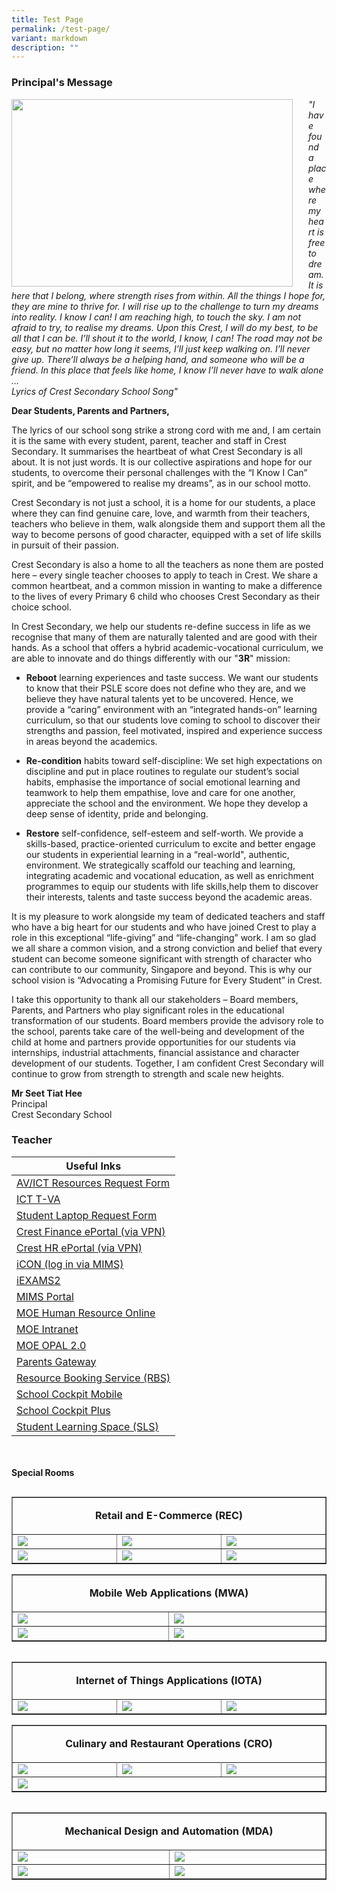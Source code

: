 ```yaml
---
title: Test Page
permalink: /test-page/
variant: markdown
description: ""
---
```

### Principal's Message

<img src="/images/pm1.jpg" style="width:450px;height:300px;margin-right:25px;" align="left"> _"I have found a place where my heart is free to dream. It is here that I belong, where strength rises from within. All the things I hope for, they are mine to thrive for. I will rise up to the challenge to turn my dreams into reality. I know I can! I am reaching high, to touch the sky. I am not afraid to try, to realise my dreams. Upon this Crest, I will do my best, to be all that I can be. I’ll shout it to the world, I know, I can! The road may not be easy, but no matter how long it seems, I’ll just keep walking on. I’ll never give up. There’ll always be a helping hand, and someone who will be a friend. In this place that feels like home, I know I’ll never have to walk alone …  
Lyrics of Crest Secondary School Song"_


**Dear Students, Parents and Partners,**

  

The lyrics of our school song strike a strong cord with me and, I am certain it is the same with every student, parent, teacher and staff in Crest Secondary. It summarises the heartbeat of what Crest Secondary is all about. It is not just words. It is our collective aspirations and hope for our students, to overcome their personal challenges with the “I Know I Can” spirit, and be “empowered to realise my dreams”, as in our school motto.

  

Crest Secondary is not just a school, it is a home for our students, a place where they can find genuine care, love, and warmth from their teachers, teachers who believe in them, walk alongside them and support them all the way to become persons of good character, equipped with a set of life skills in pursuit of their passion.

  

Crest Secondary is also a home to all the teachers as none them are posted here – every single teacher chooses to apply to teach in Crest. We share a common heartbeat, and a common mission in wanting to make a difference to the lives of every Primary 6 child who chooses Crest Secondary as their choice school.

  

In Crest Secondary, we help our students re-define success in life as we recognise that many of them are naturally talented and are good with their hands. As a school that offers a hybrid academic-vocational curriculum, we are able to innovate and do things differently with our "**3R**" mission:

  

*   **Reboot**&nbsp;learning experiences and taste success. We want our students to know that their PSLE score does not define who they are, and we believe they have natural talents yet to be uncovered. Hence, we provide a “caring” environment with an “integrated hands-on” learning curriculum, so that our students love coming to school to discover their strengths and passion, feel motivated, inspired and experience success in areas beyond the academics.

  

*   **Re-condition**&nbsp;habits toward self-discipline: We set high expectations on discipline and put in place routines to regulate our student’s social habits, emphasise the importance of social emotional learning and teamwork to help them empathise, love and care for one another, appreciate the school and the environment. We hope they develop a deep sense of identity, pride and belonging.

  

*   **Restore**&nbsp;self-confidence, self-esteem and self-worth. We provide a skills-based, practice-oriented curriculum to excite and better engage our students in experiential learning in a “real-world", authentic, environment. We strategically scaffold our teaching and learning, integrating academic and vocational education, as well as enrichment programmes to equip our students with life skills,help them to discover their interests, talents and taste success beyond the academic areas.

  

It is my pleasure to work alongside my team of dedicated teachers and staff who have a big heart for our students and who have joined Crest to play a role in this exceptional “life-giving” and “life-changing” work. I am so glad we all share a common vision, and a strong conviction and belief that every student can become someone significant with strength of character who can contribute to our community, Singapore and beyond. This is why our school vision is “Advocating a Promising Future for Every Student” in Crest.

  

I take this opportunity to thank all our stakeholders – Board members, Parents, and Partners who play significant roles in the educational transformation of our students. Board members provide the advisory role to the school, parents take care of the well-being and development of the child at home and partners provide opportunities for our students via internships, industrial attachments, financial assistance and character development of our students. Together, I am confident Crest Secondary will continue to grow from strength to strength and scale new heights.

  

  

**Mr Seet Tiat Hee**
<br> Principal
<br> Crest Secondary School

### Teacher

| Useful Inks |
| --- |
| [AV/ICT Resources Request Form](https://docs.google.com/forms/d/e/1FAIpQLSe6EG_2VX7imC1fpvU26VSZN9VvWYdJRkZTdQbZfxf4hWh7_g/formResponse) |
| [ICT T-VA](https://sites.google.com/crestsec.edu.sg/ict/home) | 
| [Student Laptop Request Form](https://docs.google.com/forms/d/e/1FAIpQLSfYenEe3w9ctmZTOsKhmmBpu-chpMNaAQt1u3tfvkQXsU6CBA/viewform) |
| [Crest Finance ePortal (via VPN)](http://10.175.104.143:8080/ess/web/ess/login) |
| [Crest HR ePortal (via VPN)](http://10.175.104.144/eportal) |
| [iCON (log in via MIMS)](icon.moe.edu.sg) |
| [iEXAMS2](https://iexams.seab.gov.sg/login) |
| [MIMS Portal](https://idp.mims.moe.gov.sg/) |
| [MOE Human Resource Online](https://www.hrp.gov.sg/) |
| [MOE Intranet](https://intranet.moe.gov.sg/) |
| [MOE OPAL 2.0](https://opal2.moe.edu.sg/) |
| [Parents Gateway](https://pg.moe.edu.sg/) |
| [Resource Booking Service (RBS)](https://rbs.avero-tech.com/) |
| [School Cockpit Mobile](https://scmobile.moe.edu.sg/) |
| [School Cockpit Plus](https://schoolcockpit.moe.gov.sg/) |
| [Student Learning Space (SLS)](https://vle.learning.moe.edu.sg/login) |
<br><br>
****Special Rooms****

<table cellspacing="0" cellpadding="0" border="1" align="right">
	<tbody>
		<tr>
			<td style="width:623px;" colspan="3">
				<p align="center"><b>Retail and E-Commerce (REC)</b></p>
			</td>
		</tr>
		<tr>
			<td style="width:800px;">
			<img src="/images/facilities_rec1.jpg">
			</td><td style="width:800px;">
			<img src="/images/facilities_rec2.jpg">
			</td><td style="width:800px;">
			<img src="/images/facilities_rec3.jpg">
		</td></tr>
		<tr>
			<td style="width:800px;">
			<img src="/images/facilities_rec4.jpg">
			</td><td style="width:800px;">
			<img src="/images/facilities_rec5.jpg">
			</td><td style="width:800px;">
			<img src="/images/facilities_rec6.jpg">
		</td></tr>
	</tbody>
</table>

<table cellspacing="0" cellpadding="0" border="1">
	<tbody>
		<tr>
			<td style="width:623px;" colspan="2">
				<p align="center"><b>Mobile Web Applications (MWA)</b></p>
			</td>
		</tr>
		<tr>
			<td style="width:800px;">
			<img src="/images/facilities_mwa1.jpg">
			</td><td style="width:800px;">
			<img src="/images/facilities_mwa2.jpg">
		</td></tr>
		<tr>
			<td style="width:800px;">
			<img src="/images/facilities_mwa3.jpg">
			</td><td style="width:800px;">
			<img src="/images/facilities_mwa4.jpg">
		</td></tr>
	</tbody>
</table>


<table cellspacing="0" cellpadding="0" border="1" align="right">
	<tbody>
		<tr>
			<td style="width:623px;" colspan="3">
				<p align="center"><b>Internet of Things Applications (IOTA)</b></p>
			</td>
		</tr>
		<tr>
			<td style="width:800px;">
			<img src="/images/facilities_iota1.jpg">
			</td><td style="width:800px;">
			<img src="/images/facilities_iota2.jpg">
			</td><td style="width:800px;">
			<img src="/images/facilities_iota3.jpg">
		</td></tr>
	</tbody>
</table>


<table cellspacing="0" cellpadding="0" border="1" align="center">
	<tbody>
		<tr>
			<td style="width:623px;" colspan="3">
			<p align="center"><b>Culinary and Restaurant Operations (CRO)</b></p>
			</td>
		</tr>
	<tr>
	</tr><tr>
			<td style="width:800px;">
			<img src="/images/facilities_cro1.jpg">
			</td><td style="width:800px;">
			<img src="/images/facilities_cro2.jpg">
			</td><td style="width:800px;">
			<img src="/images/facilities_cro3.jpg">
		</td></tr>
		<tr>
			<td style="width:623px;" colspan="3">
<img src="/images/facilities_cro4.jpg">
		</td></tr>
	</tbody>
</table>



<table cellspacing="0" cellpadding="0" border="1" align="right">
	<tbody>
		<tr>
			<td style="width:623px;" colspan="3">
			<p align="center"><b>Mechanical Design and Automation (MDA)</b></p>
			</td>
		</tr>
		<tr>
			<td style="width:800px;">
			<img src="/images/facilities_mda1.jpg">
			</td><td style="width:800px;">
			<img src="/images/facilities_mda3.jpg">
		</td></tr>
		<tr>
			<td style="width:800px;">
			<img src="/images/facilities_mda4.jpg">
			</td><td style="width:800px;">
			<img src="/images/facilities_mda2.jpg">
		</td></tr>
	</tbody>
</table>